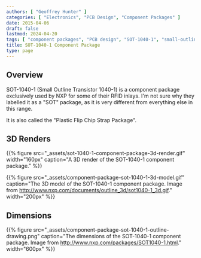 ```yaml
---
authors: [ "Geoffrey Hunter" ]
categories: [ "Electronics", "PCB Design", "Component Packages" ]
date: 2015-04-06
draft: false
lastmod: 2024-04-20
tags: [ "component packages", "PCB design", "SOT-1040-1", "small-outline", "transistor", "RFID" ]
title: SOT-1040-1 Component Package
type: page
---
```


## Overview

SOT-1040-1 (Small Outline Transistor 1040-1) is a component package exclusively used by NXP for some of their RFID inlays. I'm not sure why they labelled it as a "SOT" package, as it is very different from everything else in this range.

It is also called the "Plastic Flip Chip Strap Package".

## 3D Renders

{{% figure src="_assets/sot-1040-1-component-package-3d-render.gif" width="160px" caption="A 3D render of the SOT-1040-1 component package."  %}}

{{% figure src="_assets/component-package-sot-1040-1-3d-model.gif" caption="The 3D model of the SOT-1040-1 component package. Image from http://www.nxp.com/documents/outline_3d/sot1040-1_3d.gif."  width="200px" %}}

## Dimensions

{{% figure src="_assets/component-package-sot-1040-1-outline-drawing.png" caption="The dimensions of the SOT-1040-1 component package. Image from http://www.nxp.com/packages/SOT1040-1.html."  width="600px" %}}
